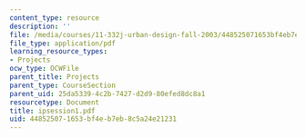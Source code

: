 ```yaml
---
content_type: resource
description: ''
file: /media/courses/11-332j-urban-design-fall-2003/448525071653bf4eb7eb8c5a24e21231_ipsession1.pdf
file_type: application/pdf
learning_resource_types:
- Projects
ocw_type: OCWFile
parent_title: Projects
parent_type: CourseSection
parent_uid: 25da5339-4c2b-7427-d2d9-80efed8dc8a1
resourcetype: Document
title: ipsession1.pdf
uid: 44852507-1653-bf4e-b7eb-8c5a24e21231
---
```


